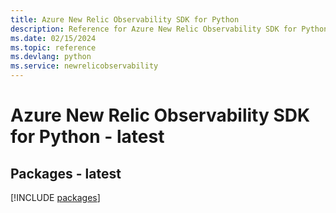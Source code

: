 ```yaml
---
title: Azure New Relic Observability SDK for Python
description: Reference for Azure New Relic Observability SDK for Python
ms.date: 02/15/2024
ms.topic: reference
ms.devlang: python
ms.service: newrelicobservability
---
```

# Azure New Relic Observability SDK for Python - latest
## Packages - latest
[!INCLUDE [packages](new-relic-observability-index.md)]